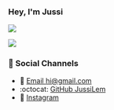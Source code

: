 ### Hey, I'm Jussi

![](https://github-readme-stats.vercel.app/api?username=JussiLem&show_icons=true&theme=nightowl)

![](https://github-readme-stats.vercel.app/api/top-langs/?username=JussiLem&layout=compact&theme=nightowl&hide=html,css,php&langs_count=6)

### 👥 Social Channels
- 📧 [Email hi@gmail.com](mailto:jussi.lem@gmail.com.com)
- :octocat: [GitHub JussiLem](https://github.com/JussiLem)
- 📸 [Instagram](https://instagram.com/menninkaenen)
